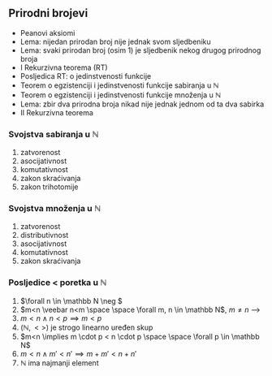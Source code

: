 ## Prirodni brojevi

- Peanovi aksiomi
- Lema: nijedan prirodan broj nije jednak svom sljedbeniku
- Lema: svaki prirodan broj (osim 1) je sljedbenik nekog drugog prirodnog broja
- I Rekurzivna teorema (RT)
- Posljedica RT: o jedinstvenosti funkcije
- Teorem o egzistenciji i jedinstvenosti funkcije sabiranja u $\mathbb N$
- Teorem o egzistenciji i jedinstvenosti funkcije množenja u $\mathbb N$
- Lema: zbir dva prirodna broja nikad nije jednak jednom od ta dva sabirka
- II Rekurzivna teorema

### Svojstva sabiranja u $\mathbb N$
1. zatvorenost
2. asocijativnost
3. komutativnost
4. zakon skraćivanja
5. zakon trihotomije

### Svojstva množenja u $\mathbb N$
1. zatvorenost
2. distributivnost
3. asocijativnost
4. komutativnost
5. zakon skraćivanja

### Posljedice $<$ poretka u $\mathbb N$
1. $\forall n \in \mathbb N \neg $
2. $m<n \veebar n<m \space \space \forall m, n \in \mathbb N$, $m \neq n$ -->
3. $m<n \land n<p \implies m<p$
4. $(\mathbb N, <>)$ je strogo linearno uređen skup
5. $m<n \implies m \cdot p < n \cdot p \space \space \forall p \in \mathbb N$
6. $m<n \land m'<n' \implies m+m'<n+n'$
7. $\mathbb N$ ima najmanji element